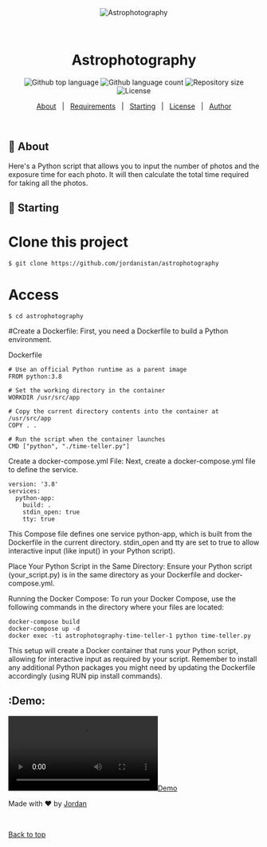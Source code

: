 <div align="center" id="top"> 
  <img src="./.github/app.gif" alt="Astrophotography" />

  &#xa0;

  <!-- <a href="https://astrophotography.netlify.app">Demo</a> -->
</div>

<h1 align="center">Astrophotography</h1>

<p align="center">
  <img alt="Github top language" src="https://img.shields.io/github/languages/top/jordanistan/astrophotography?color=56BEB8">

  <img alt="Github language count" src="https://img.shields.io/github/languages/count/jordanistan/astrophotography?color=56BEB8">

  <img alt="Repository size" src="https://img.shields.io/github/repo-size/jordanistan/astrophotography?color=56BEB8">

  <img alt="License" src="https://img.shields.io/github/license/jordanistan/astrophotography?color=56BEB8">

  <!-- <img alt="Github issues" src="https://img.shields.io/github/issues/jordanistan/astrophotography?color=56BEB8" /> -->

  <!-- <img alt="Github forks" src="https://img.shields.io/github/forks/jordanistan/astrophotography?color=56BEB8" /> -->

  <!-- <img alt="Github stars" src="https://img.shields.io/github/stars/jordanistan/astrophotography?color=56BEB8" /> -->
</p>

<!-- Status -->

<!-- <h4 align="center"> 
	🚧  Astrophotography 🚀 Under construction...  🚧
</h4> 

<hr> -->

<p align="center">
  <a href="#dart-about">About</a> &#xa0; | &#xa0; 
  <a href="#white_check_mark-requirements">Requirements</a> &#xa0; | &#xa0;
  <a href="#checkered_flag-starting">Starting</a> &#xa0; | &#xa0;
  <a href="#memo-license">License</a> &#xa0; | &#xa0;
  <a href="https://github.com/jordanistan" target="_blank">Author</a>
</p>

<br>

## :dart: About ##

Here's a Python script that allows you to input the number of photos and the exposure time for each photo. It will then calculate the total time required for taking all the photos.


## :checkered_flag: Starting ##


# Clone this project

```
$ git clone https://github.com/jordanistan/astrophotography
```


# Access
```
$ cd astrophotography
```


#Create a Dockerfile: First, you need a Dockerfile to build a Python environment.

  Dockerfile

```
# Use an official Python runtime as a parent image
FROM python:3.8

# Set the working directory in the container
WORKDIR /usr/src/app

# Copy the current directory contents into the container at /usr/src/app
COPY . .

# Run the script when the container launches
CMD ["python", "./time-teller.py"]
```


  Create a docker-compose.yml File: Next, create a docker-compose.yml file to define the service.

```
version: '3.8'
services:
  python-app:
    build: .
    stdin_open: true
    tty: true
```

This Compose file defines one service python-app, which is built from the Dockerfile in the current directory. stdin_open and tty are set to true to allow interactive input (like input() in your Python script).

Place Your Python Script in the Same Directory: Ensure your Python script (your_script.py) is in the same directory as your Dockerfile and docker-compose.yml.

Running the Docker Compose: To run your Docker Compose, use the following commands in the directory where your files are located:

```
docker-compose build
docker-compose up -d
docker exec -ti astrophotography-time-teller-1 python time-teller.py

```

This setup will create a Docker container that runs your Python script, allowing for interactive input as required by your script. Remember to install any additional Python packages you might need by updating the Dockerfile accordingly (using RUN pip install commands).

## :Demo: ##

[![Demo](timer-teller-demo.mp4)](timer-teller-demo.mp4)


Made with :heart: by <a href="https://github.com/jordanistan" target="_blank">Jordan</a>

&#xa0;

<a href="#top">Back to top</a>
